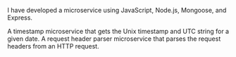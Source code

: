 I have developed a microservice using JavaScript, Node.js, Mongoose, and Express. 

A timestamp microservice that gets the Unix timestamp and UTC string for a given date.
A request header parser microservice that parses the request headers from an HTTP request.
